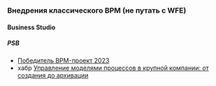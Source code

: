 ### Внедрения классического BPM (не путать с WFE)
#### Business Studio
##### PSB
- [Победитель BPM-проект 2023](https://bpmaward.ru/2023/02/21/psbank-ru/)
- хабр [Управление моделями процессов в крупной компании: от создания до архивации](https://habr.com/ru/companies/psb/articles/) 

